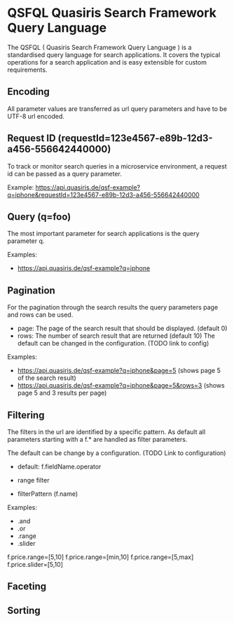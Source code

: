 # QSFQL Quasiris Search Framework Query Language

The QSFQL ( Quasiris Search Framework Query Language ) is a standardised query language for search applications.
It covers the typical operations for a search application and is easy extensible for custom requirements.

## Encoding
All parameter values are transferred as url query parameters and have to be UTF-8 url encoded.

## Request ID (requestId=123e4567-e89b-12d3-a456-556642440000)
To track or monitor search queries in a microservice environment, a request id can be passed as a query parameter.

Example: https://api.quasiris.de/qsf-example?q=iphone&requestId=123e4567-e89b-12d3-a456-556642440000

## Query (q=foo)
The most important parameter for search applications is the query parameter q.

Examples:
- https://api.quasiris.de/qsf-example?q=iphone

## Pagination
For the pagination through the search results the query parameters page and rows can be used.

- page: The page of the search result that should be displayed. (default 0) 
- rows: The number of search result that are returned (default 10) The default can be changed in the configuration. (TODO link to config)

Examples:
- https://api.quasiris.de/qsf-example?q=iphone&page=5 (shows page 5 of the search result)
- https://api.quasiris.de/qsf-example?q=iphone&page=5&rows=3 (shows page 5 and 3 results per page)



## Filtering

The filters in the url are identified by a specific pattern. As default all parameters starting with a f.* are handled as
filter parameters.

The default can be change by a configuration. (TODO Link to configuration)


- default: f.fieldName.operator

- range filter

- filterPattern (f.name)


Examples:

- .and
- .or
- .range
- .slider


f.price.range=[5,10]
f.price.range=[min,10]
f.price.range=[5,max]
f.price.slider=[5,10]

## Faceting

## Sorting
 